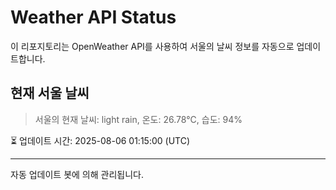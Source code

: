 
# Weather API Status

이 리포지토리는 OpenWeather API를 사용하여 서울의 날씨 정보를 자동으로 업데이트합니다.

## 현재 서울 날씨
> 서울의 현재 날씨: light rain, 온도: 26.78°C, 습도: 94%

⏳ 업데이트 시간: 2025-08-06 01:15:00 (UTC)

---
자동 업데이트 봇에 의해 관리됩니다.
